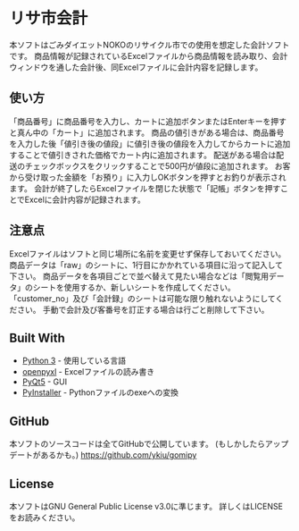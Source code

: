 ﻿# リサ市会計
本ソフトはごみダイエットNOKOのリサイクル市での使用を想定した会計ソフトです。
商品情報が記録されているExcelファイルから商品情報を読み取り、会計ウィンドウを通した会計後、同Excelファイルに会計内容を記録します。

## 使い方
「商品番号」に商品番号を入力し、カートに追加ボタンまたはEnterキーを押すと真ん中の「カート」に追加されます。
商品の値引きがある場合は、商品番号を入力した後「値引き後の値段」に値引き後の値段を入力してからカートに追加することで値引きされた価格でカート内に追加されます。
配送がある場合は配送のチェックボックスをクリックすることで500円が値段に追加されます。
お客から受け取った金額を「お預り」に入力しOKボタンを押すとお釣りが表示されます。
会計が終了したらExcelファイルを閉じた状態で「記帳」ボタンを押すことでExcelに会計内容が記録されます。

## 注意点
Excelファイルはソフトと同じ場所に名前を変更せず保存しておいてください。
商品データは「raw」のシートに、1行目にかかれている項目に沿って記入して下さい。
商品データを各項目ごとで並べ替えて見たい場合などは「閲覧用データ」のシートを使用するか、新しいシートを作成してください。
「customer_no」及び「会計録」のシートは可能な限り触れないようにしてください。
手動で会計及び客番号を訂正する場合は行ごと削除して下さい。

## Built With
* [Python 3](https://www.python.org/) - 使用している言語
* [openpyxl](https://openpyxl.readthedocs.io/en/stable/) - Excelファイルの読み書き
* [PyQt5](https://www.riverbankcomputing.com/software/pyqt/download5) - GUI
* [PyInstaller](https://www.pyinstaller.org/) - Pythonファイルのexeへの変換

## GitHub
本ソフトのソースコードは全てGitHubで公開しています。
(もしかしたらアップデートがあるかも。)
https://github.com/ykiu/gomipy

## License
本ソフトはGNU General Public License v3.0に準じます。
詳しくはLICENSEをお読みください。